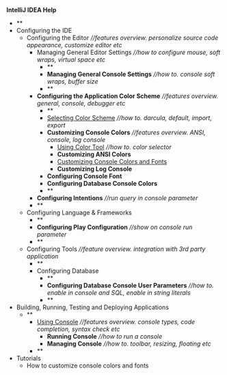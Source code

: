 

**IntelliJ IDEA Help**

 - **
 - Configuring the IDE
	 - Configuring the Editor *//features overview. personalize source code appearance, customize editor etc*
		 - Managing General Editor Settings *//how to configure mouse, soft wraps, virtual space etc*
			 - **
			 - **Managing General Console Settings** *//how to. console soft wraps, buffer size*
			 - **
		 - **Configuring the Application Color Scheme** *//features overview. general, console, debugger etc*
			 - **
			 - [Selecting Color Scheme](Scheme.md) *//how to. darcula, default, import, export*
			 - **Customizing Console Colors** *//features overview. ANSI, console, log console*
				 - [Using Color Tool](ColorTool.md) *//how to. color selector*
				 - **Customizing ANSI Colors**
				 - [Customizing Console Colors and Fonts](ConsoleColor.md)
				 - **Customizing Log Console**
			 - **Configuring Console Font**
			 - **Configuring Database Console Colors**
			- **
		- **Configuring Intentions** *//run query in console parameter*
		- **
	- Configuring Language & Frameworks
		- **
		- **Configuring Play Configuration** *//show on console run parameter*
		- **
	- Configuring Tools *//feature overview. integration with 3rd party application*
		- **
		- Configuring Database 
			- **
			- **Configuring Database Console User Parameters** *//how to. enable in console and SQL, enable in string literals*
			- **
- Building, Running, Testing and Deploying Applications
	- **
		- [Using Console](OverViewConsole.md) *//features overview. console types, code completion, syntax check etc*
			- **Running Console** *//how to run a console*
			- **Managing Console** *//how to. toolbar, resizing, floating etc*
		- **
 - Tutorials
 	 - How to customize console colors and fonts
